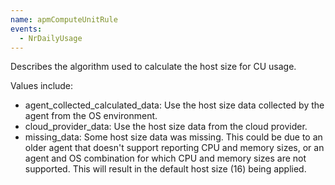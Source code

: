 ```yaml
---
name: apmComputeUnitRule
events:
  - NrDailyUsage
---
```


Describes the algorithm used to calculate the host size for CU usage.

Values include:

*   agent\_collected\_calculated\_data: Use the host size data collected by the agent from the OS environment.
*   cloud\_provider\_data: Use the host size data from the cloud provider.
*   missing\_data: Some host size data was missing. This could be due to an older agent that doesn't support reporting CPU and memory sizes, or an agent and OS combination for which CPU and memory sizes are not supported. This will result in the default host size (16) being applied.